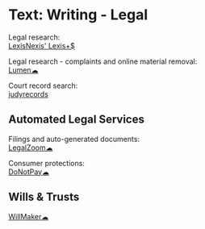 # Text: Writing - Legal

Legal research:  
[LexisNexis' Lexis+$](https://www.lexisnexis.com/en-us/products/lexis-plus.page)

Legal research - complaints and online material removal:  
[Lumen☁](https://lumendatabase.org/)

Court record search:  
[judyrecords](https://www.judyrecords.com/)

## Automated Legal Services

Filings and auto-generated documents:  
[LegalZoom☁](https://www.legalzoom.com/)

Consumer protections:  
[DoNotPay☁](https://donotpay.com/)

## Wills & Trusts

[WillMaker☁](https://www.willmaker.com/)
